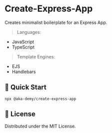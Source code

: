 # Create-Express-App

Creates minimalist boilerplate for an Express App.

> Languages:
- JavaScript
- TypeScript

> Template Engines:
- EJS
- Handlebars

## 🔑 Quick Start

```shell
npx @aka-demy/create-express-app
```

## 📜 License

Distributed under the MIT License.
